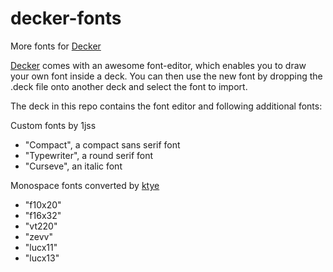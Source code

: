 # decker-fonts
 More fonts for [Decker](https://github.com/JohnEarnest/Decker)

[Decker](https://github.com/JohnEarnest/Decker) comes with an awesome font-editor, which enables you to draw your own font inside a deck. You can then use the new font by dropping the .deck file onto another deck and select the font to import.

The deck in this repo contains the font editor and following additional fonts:

Custom fonts by 1jss
- "Compact", a compact sans serif font
- "Typewriter", a round serif font
- "Curseve", an italic font

Monospace fonts converted by [ktye](https://github.com/ktye) 
- "f10x20"
- "f16x32"
- "vt220"
- "zevv"
- "lucx11"
- "lucx13"
